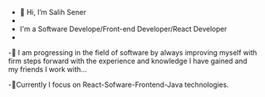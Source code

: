 - 👋 Hi, I’m Salih Sener
- 
- I'm a Software Develope/Front-end Developer/React Developer
- 
-🌱 I am progressing in the field of software by always improving myself with firm steps forward with the experience and knowledge I have gained and my friends I work with...

-💞️Currently I focus on React-Sofware-Frontend-Java technologies.






